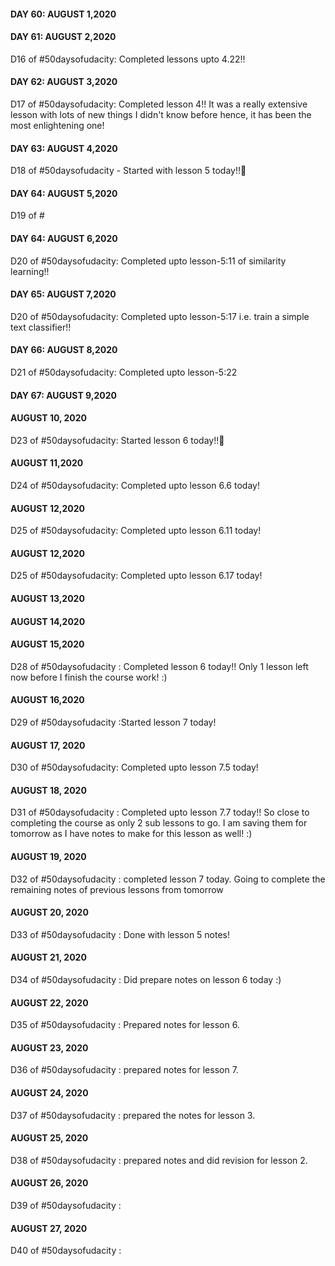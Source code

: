 #### DAY 60: AUGUST 1,2020

#### DAY 61: AUGUST 2,2020 

D16 of #50daysofudacity: Completed lessons upto 4.22!!

#### DAY 62: AUGUST 3,2020 

D17 of #50daysofudacity: Completed lesson 4!! It was a really extensive lesson with lots of new things I didn't know before hence, it has been the most enlightening one!

#### DAY 63: AUGUST 4,2020 

D18 of #50daysofudacity - Started with lesson 5 today!!:tada:

#### DAY 64: AUGUST 5,2020 

D19 of #

#### DAY 64: AUGUST 6,2020 

D20 of #50daysofudacity: Completed upto lesson-5:11 of similarity learning!! 

#### DAY 65: AUGUST 7,2020 

D20 of #50daysofudacity: Completed upto lesson-5:17 i.e. train a simple text classifier!! 

#### DAY 66: AUGUST 8,2020 

D21 of #50daysofudacity: Completed upto lesson-5:22

#### DAY 67: AUGUST 9,2020 



#### AUGUST 10, 2020

D23 of #50daysofudacity: Started lesson 6 today!!:tada:  

#### AUGUST 11,2020 

D24 of #50daysofudacity: Completed upto lesson 6.6 today!

#### AUGUST 12,2020 

D25 of #50daysofudacity: Completed upto lesson 6.11 today!

#### AUGUST 12,2020 

D25 of #50daysofudacity: Completed upto lesson 6.17 today!

#### AUGUST 13,2020 



#### AUGUST 14,2020 



#### AUGUST 15,2020 

D28 of #50daysofudacity : Completed lesson 6 today!! Only 1 lesson left now before I finish the course work! :)

#### AUGUST 16,2020 

D29 of #50daysofudacity :Started lesson 7 today!

#### AUGUST 17, 2020

D30 of #50daysofudacity: Completed upto lesson 7.5 today!

#### AUGUST 18, 2020

D31 of #50daysofudacity : Completed upto lesson 7.7 today!! So close to completing the course as only 2 sub lessons to go. I am saving them for tomorrow as I have notes to make for this lesson as well! :)

#### AUGUST 19, 2020 

D32 of #50daysofudacity : completed lesson 7 today. Going to complete the remaining notes of previous lessons from tomorrow

#### AUGUST 20, 2020 

D33 of #50daysofudacity : Done with lesson 5 notes! 

#### AUGUST 21, 2020 

D34 of #50daysofudacity : Did prepare notes on lesson 6 today :)

#### AUGUST 22, 2020

D35 of #50daysofudacity : Prepared notes for lesson 6.

#### AUGUST 23, 2020

D36 of #50daysofudacity : prepared notes for lesson 7.  

#### AUGUST 24, 2020

D37 of #50daysofudacity : prepared the notes for lesson 3.

#### AUGUST 25, 2020

D38 of #50daysofudacity : prepared notes and did revision for lesson 2.

#### AUGUST 26, 2020

D39 of #50daysofudacity :

#### AUGUST 27, 2020

D40 of #50daysofudacity :
